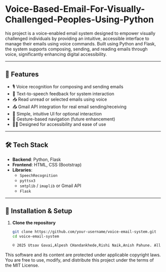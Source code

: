 # Voice-Based-Email-For-Visually-Challenged-Peoples-Using-Python
his project is a voice-enabled email system designed to empower visually challenged individuals by providing an intuitive, accessible interface to manage their emails using voice commands. Built using Python and Flask, the system supports composing, sending, and reading emails through voice, significantly enhancing digital accessibility.

---

## 🚀 Features

- 🎙️ Voice recognition for composing and sending emails  
- 🧏 Text-to-speech feedback for system interaction  
- 📥 Read unread or selected emails using voice  
- 📤 Gmail API integration for real email sending/receiving  
- 📁 Simple, intuitive UI for optional interaction  
- 🧭 Gesture-based navigation (future enhancement)  
- 🧑‍🦯 Designed for accessibility and ease of use  

---

## 🛠️ Tech Stack

- **Backend**: Python, Flask  
- **Frontend**: HTML, CSS (Bootstrap)  
- **Libraries**:  
  - `SpeechRecognition`  
  - `pyttsx3`  
  - `smtplib` / `imaplib` or Gmail API  
  - `Flask`  


---

## 🔧 Installation & Setup

1. **Clone the repository**
   ```bash
   git clone https://github.com/your-username/voice-email-system.git
   cd voice-email-system

   © 2025 Utsav Gavai,Alpesh CHandankhede,Rishi Naik,Anish Pahune. All rights reserved.
This software and its content are protected under applicable copyright laws.
You are free to use, modify, and distribute this project under the terms of the MIT License.
